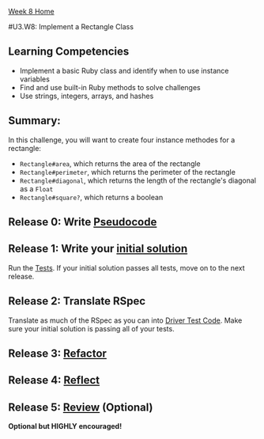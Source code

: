 [Week 8 Home](../../)

#U3.W8: Implement a Rectangle Class

## Learning Competencies
- Implement a basic Ruby class and identify when to use instance variables
- Find and use built-in Ruby methods to solve challenges
- Use strings, integers, arrays, and hashes

## Summary:
In this challenge, you will want to create four instance methodes for a rectangle:

- `Rectangle#area`, which returns the area of the rectangle
- `Rectangle#perimeter`, which returns the perimeter of the rectangle
- `Rectangle#diagonal`, which returns the length of the rectangle's diagonal as a `Float`
- `Rectangle#square?`, which returns a boolean


## Release 0: Write [Pseudocode](https://github.com/Devbootcamp/phase-0-handbook/blob/master/coding-references/pseudocode.md)

## Release 1: Write your [initial solution](https://github.com/Devbootcamp/phase-0-handbook/blob/master/coding-references/initial-solution.md)

Run the [Tests](rectangle_spec.rb). If your initial solution passes all tests, move on to the next release.

## Release 2: Translate RSpec
Translate as much of the RSpec as you can into [Driver Test Code](https://github.com/Devbootcamp/phase-0-handbook/blob/master/coding-references/driver-code.md). Make sure your initial solution is passing all of your tests.

## Release 3: [Refactor](https://github.com/Devbootcamp/phase-0-handbook/blob/master/coding-references/refactoring.md)

## Release 4: [Reflect](https://github.com/Devbootcamp/phase-0-handbook/blob/master/coding-references/reflection-guidelines.md)

## Release 5: [Review](https://github.com/Devbootcamp/phase-0-handbook/blob/master/coding-references/review.md) (Optional)
**Optional but HIGHLY encouraged!**